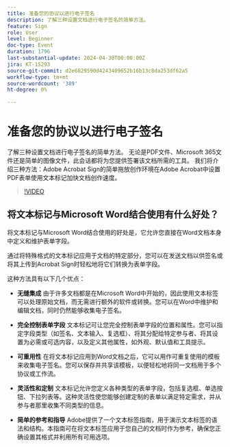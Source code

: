 ```yaml
---
title: 准备您的协议以进行电子签名
description: 了解三种设置文档进行电子签名的简单方法。
feature: Sign
role: User
level: Beginner
doc-type: Event
duration: 1796
last-substantial-update: 2024-04-30T00:00:00Z
jira: KT-15293
source-git-commit: d2e6829590d4243409652b16b13c8da253df62a5
workflow-type: tm+mt
source-wordcount: '389'
ht-degree: 0%

---
```



# 准备您的协议以进行电子签名

了解三种设置文档进行电子签名的简单方法。 无论是PDF文件、Microsoft 365文件还是简单的图像文件，此会话都将为您提供签署该文档所需的工具。 我们将介绍三种方法：Adobe Acrobat Sign的简单拖放创作环境在Adobe Acrobat中设置PDF表单使用文本标记加快文档创作速度。

>[!VIDEO](https://video.tv.adobe.com/v/3428184/?learn=on)

## 将文本标记与Microsoft Word结合使用有什么好处？

将文本标记与Microsoft Word结合使用的好处是，它允许您直接在Word文档本身中定义和维护表单字段。

通过将特殊格式的文本标记应用于文档的特定部分，您可以在发送文档以供签名或将其上传到Acrobat Sign时轻松地将它们转换为表单字段。

这种方法具有以下几个优点：

* **无缝集成** 由于许多文档都是在Microsoft Word中开始的，因此使用文本标签可以处理原始文档，而无需进行额外的软件或转换。您可以在Word中维护和编辑文档，同时仍然能够收集电子签名。

* **完全控制表单字段** 文本标记可让您完全控制表单字段的位置和属性。您可以指定字段类型（如签名、文本输入、复选框）、将其分配给特定参与者、将其设置为必需或可选内容，以及定义其他属性，如外观、默认值和工具提示。

* **可重用性** 在将文本标记应用到Word文档之后，它可以用作可重复使用的模板来收集电子签名。您可以保存并共享该模板，以便轻松地将同一文档用于多个协议或工作流。

* **灵活性和定制** 文本标记允许您定义各种类型的表单字段，包括复选框、单选按钮、下拉列表等。这种灵活性使您能够创建定制的表单以满足特定需求，并从参与者那里收集不同类型的信息。

* **简单的参考和指导** Adobe提供了一个文本标签指南，用于演示文本标签的语法和结构。本指南可在将文本标签应用于您自己的文档时作为参考，确保您正确设置其格式并利用所有可用选项。